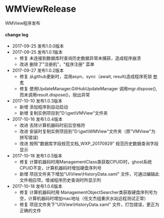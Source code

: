 # WMViewRelease
WMView程序发布

#### change log
- 2017-09-25 发布1.0.0版本
- 2017-09-25 发布1.0.1版本
  - 修复 未连接到数据库时查询历史数据异常未捕获，造成程序崩溃
  - 改进 删除了"注册机"，"程序注册" 菜单
- 2017-09-27 发布1.0.2版本
  - 修复 从github更新时，混用asyn，sync（await, result)造成程序死锁 [参考](http://blog.stephencleary.com/2012/07/dont-block-on-async-code.html)
  - 修复  使用UpdateManager.GitHubUpdateManager 调用mgr.dispose(),而未调用result.dispose()，抛出异常
- 2017-10-10 发布1.0.3版本
  -  新增 添加程序到自动启动
  -  新增 复制实例项目到"D:\gwt\VMView"文件夹
- 2017-10-16 发布1.0.4版本
  -  改进 去除计算机器码时前后空格符
  -  改进 安装时复制实例项目到"D:\gwt\WMView"文件夹（原"VMView"为拼写错误)
  -  改进 按照"数据库字段规范文档_WXP_20170929" 规范历史数据查询字段显示
 - 2017-10-18 发布1.0.5版本
   -  修复 计算机器码时用ManagementClass类获取CPUID时，ghost系统CPUID不变，计算机器码时增加硬盘序列号
   -  新增 项目文件夹下增加"UI\View\HistoryData.xaml" 文件，可通过编辑此文件相应项，增减程序历史查询时所显示列
- 2017-10-18 发布1.0.6版本
   -  修复 计算机器码时用 ManagementObjectSearcher类获取硬盘序列号为空，计算机器码时增加mac地址（任文杰组重庆水站远程测试正常）
   -  修复 项目文件夹下"UI\View\HistoryData.xaml" 文件，打包错误，更正为正确的文件